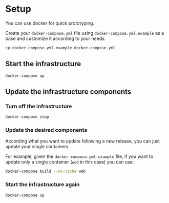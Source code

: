 # Setup

You can use docker for quick prototyping.

Create your `docker-compose.yml` file using `docker-compose.yml.example`
as a base and customize it according to your needs.

```bash
cp docker-compose.yml.example docker-compose.yml
```

## Start the infrastructure

```bash
docker-compose up
```

## Update the infrastructure components

### Turn off the infrastructure

```bash
docker-compose stop
```

### Update the desired components

According what you want to update following a new release, you can just
update your single containers.

For example, given the `docker-compose.yml.example` file, if you want to
update only a single container (`web` in this case) you can use:

```bash
docker-compose build --no-cache web
```

### Start the infrastructure again

```bash
docker-compose up
```
